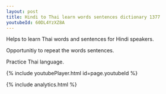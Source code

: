 ```yaml
---
layout: post
title: Hindi to Thai learn words sentences dictionary 1377 
youtubeId: 60DL4YzXZ8A
---
```

 
 
Helps to learn Thai words and sentences for Hindi speakers.

Opportunitiy to repeat the words sentences. 

Practice Thai language. 
 
{% include youtubePlayer.html id=page.youtubeId %}
 
 
{% include analytics.html %}